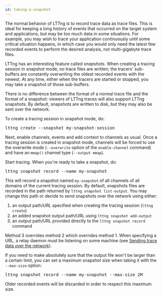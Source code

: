 ```yaml
---
id: taking-a-snapshot
---
```


The normal behavior of LTTng is to record trace data as trace files.
This is ideal for keeping a long history of events that occurred on
the target system and applications, but may be too much data in some
situations. For example, you may wish to trace your application
continuously until some critical situation happens, in which case you
would only need the latest few recorded events to perform the desired
analysis, not multi-gigabyte trace files.

LTTng has an interesting feature called _snapshots_. When creating
a tracing session in snapshot mode, no trace files are written; the
tracers' sub-buffers are constantly overwriting the oldest recorded
events with the newest. At any time, either when the tracers are started
or stopped, you may take a snapshot of those sub-buffers.

There is no difference between the format of a normal trace file and the
format of a snapshot: viewers of LTTng traces will also support LTTng
snapshots. By default, snapshots are written to disk, but they may also
be sent over the network.

To create a tracing session in snapshot mode, do:

<pre class="term">
lttng create --snapshot my-snapshot-session
</pre>

Next, enable channels, events and add context to channels as usual.
Once a tracing session is created in snapshot mode, channels will be
forced to use the overwrite mode (`--overwrite` option of the
`enable-channel` command) and have an `mmap()` channel type
(`--output mmap`).

Start tracing. When you're ready to take a snapshot, do:

<pre class="term">
lttng snapshot record --name my-snapshot
</pre>

This will record a snapshot named `my-snapshot` of all channels of
all domains of the current tracing session. By default, snapshots files
are recorded in the path returned by `lttng snapshot list-output`. You
may change this path or decide to send snapshots over the network
using either:

  1. an output path/URL specified when creating the tracing session
     (`lttng create`)
  2. an added snapshot output path/URL using
     `lttng snapshot add-output`
  3. an output path/URL provided directly to the
     `lttng snapshot record` command

Method 3 overrides method 2 which overrides method 1. When specifying
a URL, a relay daemon must be listening on some machine (see
[Sending trace data over the network](#doc-sending-trace-data-over-the-network)).

If you need to make absolutely sure that the output file won't be
larger than a certain limit, you can set a maximum snapshot size when
taking it with the `--max-size` option:

<pre class="term">
lttng snapshot record --name my-snapshot --max-size 2M
</pre>

Older recorded events will be discarded in order to respect this
maximum size.
